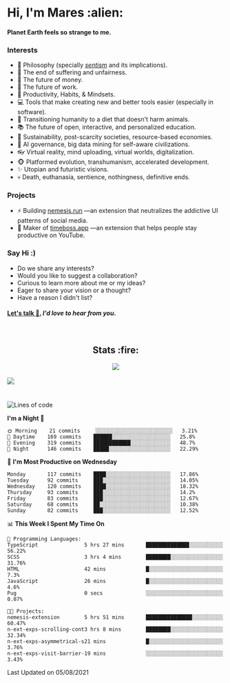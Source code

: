 <h1>Hi, I'm Mares :alien:</h1>

#### Planet Earth feels so strange to me.

### **Interests**

- 🌊 Philosophy (specially [_sentism_][sentismmedium] and its implications).
- 🎯 The end of suffering and unfairness.
- 💸 The future of money.
- 💼 The future of work.
- 🧠 Productivity, Habits, & Mindsets.
- 💻 Tools that make creating new and better tools easier (especially in software).
- 🥗 Transitioning humanity to a diet that doesn't harm animals.
- 📚 The future of open, interactive, and personalized education.
- 🌱 Sustainability, post-scarcity societies, resource-based economies.
- 🤖 AI governance, big data mining for self-aware civilizations.
- 👓 Virtual reality, mind uploading, virtual worlds, digitalization.
- 🐵 Platformed evolution, transhumanism, accelerated development.
- ✨ Utopian and futuristic visions.
- 💀 Death, euthanasia, sentience, nothingness, definitive ends.


### **Projects**

- ⚡ Building [nemesis.run](https://nemesis.run) —an extension that neutralizes the addictive UI patterns of social media.
- 💎 Maker of [timeboss.app](https://timeboss.app) —an extension that helps people stay productive on YouTube.


### **Say Hi :)**

- Do we share any interests?
- Would you like to suggest a collaboration?
- Curious to learn more about me or my ideas?
- Eager to share your vision or a thought?
- Have a reason I didn't list?

#### [Let's talk :wave:.](mailto:mareszhar@gmail.com) _I'd love to hear from you_.

[sentismmedium]: https://medium.com/@mareszhar/born-a-prisoner-a-reflection-about-life-its-struggles-and-a-plan-to-escape-d8566ce9b026

<br>

<h2 align="center">Stats :fire:</h2>

<div align="center">
  <img src="https://github-readme-streak-stats.herokuapp.com?user=mareszhar&theme=black-ice&hide_border=true&stroke=FFFFFF15&ring=DF8FFE&fire=DF8FFE&currStreakLabel=DF8FFE&background=1A232A&currStreakNum=86FFAB">
</div>

<!-- Add or remove this: &dates=B1AAB3FF at the end of the streak stats URL if they get bugged and aren't updating -->

<br>

<img src="https://activity-graph.herokuapp.com/graph?username=mareszhar&theme=nord&bg_color=00000000&color=979797&line=DF8FFE&point=00000000&area=true&hide_border=true">

<br>

<h1></h1>

<!--START_SECTION:waka-->
![Lines of code](https://img.shields.io/badge/From%20Hello%20World%20I%27ve%20Written-103537%20lines%20of%20code-blue)

**I'm a Night 🦉** 

```text
🌞 Morning    21 commits     ░░░░░░░░░░░░░░░░░░░░░░░░░   3.21% 
🌆 Daytime    169 commits    ██████░░░░░░░░░░░░░░░░░░░   25.8% 
🌃 Evening    319 commits    ████████████░░░░░░░░░░░░░   48.7% 
🌙 Night      146 commits    █████░░░░░░░░░░░░░░░░░░░░   22.29%

```
📅 **I'm Most Productive on Wednesday** 

```text
Monday       117 commits    ████░░░░░░░░░░░░░░░░░░░░░   17.86% 
Tuesday      92 commits     ███░░░░░░░░░░░░░░░░░░░░░░   14.05% 
Wednesday    120 commits    ████░░░░░░░░░░░░░░░░░░░░░   18.32% 
Thursday     93 commits     ███░░░░░░░░░░░░░░░░░░░░░░   14.2% 
Friday       83 commits     ███░░░░░░░░░░░░░░░░░░░░░░   12.67% 
Saturday     68 commits     ██░░░░░░░░░░░░░░░░░░░░░░░   10.38% 
Sunday       82 commits     ███░░░░░░░░░░░░░░░░░░░░░░   12.52%

```


📊 **This Week I Spent My Time On** 

```text
💬 Programming Languages: 
TypeScript               5 hrs 27 mins       ██████████████░░░░░░░░░░░   56.22% 
SCSS                     3 hrs 4 mins        ████████░░░░░░░░░░░░░░░░░   31.76% 
HTML                     42 mins             █░░░░░░░░░░░░░░░░░░░░░░░░   7.3% 
JavaScript               26 mins             █░░░░░░░░░░░░░░░░░░░░░░░░   4.6% 
Pug                      0 secs              ░░░░░░░░░░░░░░░░░░░░░░░░░   0.07%

🐱‍💻 Projects: 
nemesis-extension        5 hrs 51 mins       ███████████████░░░░░░░░░░   60.47% 
n-ext-exps-scrolling-cont3 hrs 8 mins        ████████░░░░░░░░░░░░░░░░░   32.34% 
n-ext-exps-asymmetrical-s21 mins             █░░░░░░░░░░░░░░░░░░░░░░░░   3.76% 
n-ext-exps-visit-barrier-19 mins             ░░░░░░░░░░░░░░░░░░░░░░░░░   3.43%

```


 Last Updated on 05/08/2021
<!--END_SECTION:waka-->

